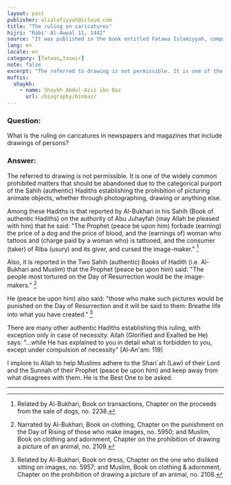 ```yaml
---
layout: post
publisher: alsalafiyyah@icloud.com
title: "The ruling on caricatures"
hijri: "Rabi' Al-Awwal 11, 1442"
source: "It was published in the book entitled Fatawa Islamiyyah, compiled by Shaykh Muhammad Al-Musnad 4/362"
lang: en
locale: en
category: [fatwas,taswir]
note: false
excerpt: "The referred to drawing is not permissible. It is one of the widely common prohibited matters that should be abandoned due to the categorical purport of the authentic Hadiths establishing the prohibition of picturing animate objects, whether through photographing, drawing or anything else."
muftis:
  shaykh: 
    - name: Shaykh Abdul-Aziz ibn Baz
      url: /biography/binbaz/
---
```


### Question: 

What is the ruling on caricatures in newspapers and magazines that include drawings of persons?

### Answer: 

The referred to drawing is not permissible. It is one of the widely common prohibited matters that should be abandoned due to the categorical purport of the Sahih (authentic) Hadiths establishing the prohibition of picturing animate objects, whether through photographing, drawing or anything else. 

Among these Hadiths is that reported by Al-Bukhari in his Sahih (Book of authentic Hadiths) on the authority of Abu Juhayfah (may Allah be pleased with him) that he said: "The Prophet (peace be upon him) forbade (earning) the price of a dog and the price of blood, and the (earnings of) woman who tattoos and (charge paid by a woman who) is tattooed, and the consumer (taker) of Riba (usury) and its giver, and cursed the image-maker." [^1]

Also, it is reported in the Two Sahih (authentic) Books of Hadith (i.e. Al-Bukhari and Muslim) that the Prophet (peace be upon him) said: "The people most tortured on the Day of Resurrection would be the image-makers." [^2]

He (peace be upon him) also said: "those who make such pictures would be punished on the Day of Resurrection and it will be said to them: Breathe life into what you have created." [^3]

There are many other authentic Hadiths establishing this ruling, with exception only in case of necessity. Allah (Glorified and Exalted be He) says: "...while He has explained to you in detail what is forbidden to you, except under compulsion of necessity" [Al-An'am: 119]

I implore to Allah to help Muslims adhere to the Shari`ah (Law) of their Lord and the Sunnah of their Prophet (peace be upon him) and keep away from what disagrees with them. He is the Best One to be asked. 

---

[^1]: Related by Al-Bukhari, Book on transactions, Chapter on the proceeds from the sale of dogs, no. 2238.
[^2]: Narrated by Al-Bukhari, Book on clothing, Chapter on the punishment on the Day of Rising of those who make images, no. 5950; and Muslim, Book on clothing and adornment, Chapter on the prohibition of drawing a picture of an animal, no. 2109.
[^3]: Related by Al-Bukhari, Book on dress, Chapter on the one who disliked sitting on images, no. 5957; and Muslim, Book on clothing & adornment, Chapter on the prohibition of drawing a picture of an animal, no. 2108.
